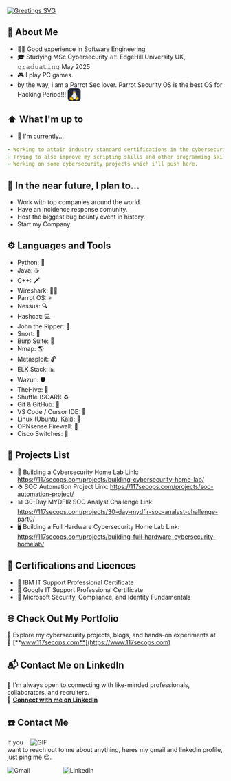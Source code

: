 [![Greetings SVG](https://readme-typing-svg.demolab.com?font=Fira+Code&size=14&pause=1000&color=24F709&background=000000&center=true&multiline=true&random=false&width=800&height=120&lines=Hello+there!;I'm+Otori+Samson,+but+you+can+call+me+'PilotVader',+or+simply+'117';A+cybersecurity+analyst;I'm+here+to+ensure+that+digital+threats+meet+their+match.;I+secure,+I+protect,+I+conquer.;Welcome+to+my+README)]()

## :book: About Me
- 👨‍💻 Good experience in Software Engineering
- 🎓 Studying MSc Cybersecurity 𝚊𝚝 EdgeHill University UK, 𝚐𝚛𝚊𝚍𝚞𝚊𝚝𝚒𝚗𝚐 May 2025
- 🎮 I play PC games.
- by the way, i am a Parrot Sec lover. Parrot Security OS is the best OS for Hacking Period!!! [<img src="https://raw.githubusercontent.com/tandpfun/skill-icons/main/icons/Linux-Dark.svg" height="30em" align="center" alt="Arch Linux Logo" title="Arch Linux Logo"/>](https://parrotsec.org/)

## ⬆ What I'm up to
- 🔨 I'm currently...
```yaml
- Working to attain industry standard certifications in the cybersecurity field.
- Trying to also improve my scripting skills and other programming skills.
- Working on some cybersecurity projects which i'll push here.
```

## 🎯 In the near future, I plan to...

  - Work with top companies around the world.
  - Have an incidence response comunity.
  - Host the biggest bug bounty event in history.
  - Start my Company.

   
## ⚙️ Languages and Tools

  - Python: 🐍
  - Java: ☕️
  - C++: 🗡️
  - Wireshark: 🕵️‍♂️
  - Parrot OS: 💀
  - Nessus: 🔍
  - Hashcat: 💻
  - John the Ripper: 🔑
  - Snort: 🚨
  - Burp Suite: 🐛
  - Nmap: 🌎
  - Metasploit: 🔓
  - ELK Stack: 📊
  - Wazuh: 🛡️
  - TheHive: 🐝
  - Shuffle (SOAR): ♻️
  - Git & GitHub: 🔧
  - VS Code / Cursor IDE: 🧠
  - Linux (Ubuntu, Kali): 🐧
  - OPNsense Firewall: 🔐
  - Cisco Switches: 📡


## 📁 Projects List
- 🔧 Building a Cybersecurity Home Lab Link: https://117secops.com/projects/building-cybersecurity-home-lab/
- ⚙️ SOC Automation Project Link: https://117secops.com/projects/soc-automation-project/
- 📊 30-Day MYDFIR SOC Analyst Challenge Link: https://117secops.com/projects/30-day-mydfir-soc-analyst-challenge-part0/
- 🖥️ Building a Full Hardware Cybersecurity Home Lab Link: https://117secops.com/projects/building-full-hardware-cybersecurity-homelab/

## 📂 Certifications and Licences
- 📜 IBM IT Support Professional Certificate
- 📜 Google IT Support Professional Certificate
- 📜 Microsoft Security, Compliance, and Identity Fundamentals


## 🌐 Check Out My Portfolio

🚀 Explore my cybersecurity projects, blogs, and hands-on experiments at  
🔗 [**www.117secops.com**](https://www.117secops.com)


## 📬 Contact Me on LinkedIn

💼 I'm always open to connecting with like-minded professionals, collaborators, and recruiters.  
🔗 [**Connect with me on LinkedIn**](https://www.linkedin.com/in/otori-samson/)



## :phone: Contact Me
<p>
 
<img hight="320" width="450" align="right" alt="GIF" src="./assets/93195.gif">

If you want to reach out to me about anything, heres my gmail and linkedin profile, just ping me 😉.

<a href="mailto:pilotsamson@gmail.com">
 <img align="left" alt="Gmail" width="130" hight="100" src="./assets/gmail.png" />
</a>
<a href="https://www.linkedin.com/in/otori-samson/">
  <img align="left" alt="Linkedin" width="150" hight="100" src="./assets/linkedin.png" />
</br>
</br>
</br>
</a>
 </p>
 
</br>
</br>
</br>
</br>
